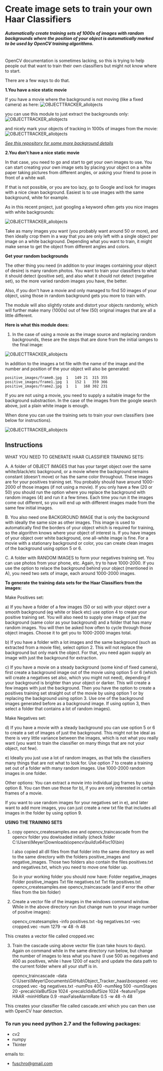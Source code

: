 
# Create image sets to train your own Haar Classifiers

##### Automatically create training sets of 1000s of images with random backgrounds where the position of your object is automatically marked to be used by OpenCV training algorithms. 
#

OpenCV documentation is sometimes lacking, so this is trying to help people out that want to train their own classifiers but might not know where to start.

There are a few ways to do that. 


**1.You have a nice static movie**

If you have a movie where the background is not moving (like a fixed camera) as here: 
![OBJECTTRACKER_allobjects](http://i.imgur.com/JVZu6Wl.jpg)

you can use this module to just extract the backgrounds only:
![OBJECTTRACKER_allobjects](http://i.imgur.com/faxQP0G.jpg)

and nicely mark your objects of tracking in 1000s of images from the movie:
![OBJECTTRACKER_allobjects](http://i.imgur.com/eTiGWbc.jpg)






[*See this repository for some more background details*](https://github.com/ninehundred1/Object_Track_Haar_classifier "CV2")


**2.You don't have a nice static movie**

In that case, you need to go and start to get your own images to use. You can start creating your own image sets by placing your object on a white paper taking pictures from different angles, or asking your friend to pose in front of a white wall.


If that is not possible, or you are too lazy, go to Google and look for images with a nice clean background. Easiest is to use images with the same background, white for example.

As in this recent project, just googling a keyword often gets you nice images with white backgrounds:

![OBJECTTRACKER_allobjects](http://i.imgur.com/AVb8xy6.jpg)

Take as many images you want (you probably want around 50 or more), and then ideally crop them in a way that you are only left with a single object per image on a white background. 
Depending what you want to train, it might make sense to get the object from different angles and colors.


**Get your random backgrounds**

The other thing you need (in addition to your images containing your object of desire) is many random photos. You want to train your classifiers to what it should detect (positive set), and also what it should not detect (negative set), so the more varied random images you have, the better. 

Also, if you don't have a movie and only managed to find 50 images of your object, using those in random background gets you more to train with.

The module will also slightly rotate and distort your objects randomly, which will further make many (1000s) out of few (50) original images that are all a little different.

**Here is what this module does:**

1. In the case of using a movie as the image source and replacing random backgrounds, these are the steps that are done from the initial iamges to the final image:



![OBJECTTRACKER_allobjects](https://camo.githubusercontent.com/850b0d35defe2ace5c323700f2b3fac219e318aa/687474703a2f2f692e696d6775722e636f6d2f67516b56464a412e6a7067)



In addition to the images a txt file with the name of the image and the number and position of the your object will also be generated:


    positive_images/frame0.jpg	1	149	21	315	355
    positive_images/frame1.jpg	1	152	1	359	366
    positive_images/frame2.jpg	1	1	168	302	231



If you are not using a movie, you need to supply a suitable image for the background substraction. In the case of the images from the google search above, just a plain white image is enough.

When done you can use the training sets to train your own classifiers (see below for instructions).

![OBJECTTRACKER_allobjects](https://camo.githubusercontent.com/b3f49f2df5541357b8cdbfcdcfdc30618da7999a/687474703a2f2f692e696d6775722e636f6d2f6e684a7949634a2e676966)



## Instructions

WHAT YOU NEED TO GENERATE HAAR CLASSIFIER TRAINING SETS:

A. A folder of OBJECT IMAGES that has your target object over the same white/black/etc background, 
   or a movie where the background remains constant (doesn't move) or has the same color throughout.
   These images are for your positives training set.
   You probably should have around 1000-2000 of those images (if not using a movie). 
   If you only have a few (20 or 50) you should run the option where you replace the background with 
   random images (4) and run it a few times.
   Each time you run it the images come out different, so you will end up with different images made
   from the same few initial images.

B.  You also need one BACKGROUND IMAGE that is only the background with ideally the same size as other
   images. This image is used to automatically find the borders of your object which is required for 
   training, so the algorithm knows where your object of interest is.
   If you have images of your object over white background, one all-white image is fine. For a movie with a            stationary background or color, you can create clean images of the background using option 5 or 6.
  

C. A folder with RANDOM IMAGES to form your negatives training set. You can use photos from your phone, 
   etc. Again, try to have 1000-2000.
   If you use the option to relace the background behind your object (mentioned in A), you need two sets
   of image, each around 1000-2000 images.




**To generate the training data sets for the Haar Classifiers from the images:**


Make Positives set:

a) If you have a folder of a few images (50 or so) with your object over a smooth background (eg white or black etc)
use option 4 to create your positive training set. You will also need to supply one image of just the 
background (same color as your background) and a folder that has many random images.
You will then be asked how often to cycle through those object images. Choose it to get you to 1000-2000 
images total.

b) If you have a folder with a lot images and the same background (such as extracted from a movie file), select
option 2. This will not replace the background but only mark the object. For that, you need again supply an 
image with just the background for extraction.

c) If you have a movie on a steady background (some kind of fixed camera), first create a background image out
of the movie using option 5 or 6 (which will create a negatives set also, which you might not need),
depending if your background is brighter than your object or darker.
This will create a few images with just the background. Then you have the option to create a positives training
set straight out of the movie by using option 1 or by replacing the background using option 3. 
Use one of the background images generated before as a background image. If using option 3, then select a
folder that contains a lot of random images).



Make Negatives set:

d) If you have a movie with a steady background you can use option 5 or 6 to create a set of images of just
the background. This might not be ideal as there is very little variance between the images, which is not
what you really want (you want to train the classifier on many things that are not your object, not few).

e) Ideally you just use a lot of random images, as that tells the classifiers many things that are not 
what to look for. Use option 7 to create a training set out of a folder with many random images.
Use 1000-2000 random images in one folder.


Other options:
You can extract a movie into individual jpg frames by using option 8. You can then use those for b),
if you are only interested in certain frames of a movie.

If you want to use random images for your negatives set in e), and later want to add more images, you can just
create a new txt file that includes all images in the folder by using option 9.





**USING THE TRAINING SETS**

1. copy opencv_createsamples.exe and opencv_traincascade from the opencv folder you dowloaded initially
   (check folder C:\Users\Meyer\Downloads\opencv\build\x64\vc10\bin)

   I also copied all dll files from that folder into the same directory as well to the same directory
   with the folders positive_images and negative_images. Those two folders also contain the files 
   positives.txt and negatives.txt, which you need to move one folder up.

   So in your working folder you should now have:
		Folder negative_images
		Folder positive_images
		Txt file negatives.txt
		Txt file positives.txt
		opencv_createsamples.exe 
		opencv_traincascade
		(and if error the other files from the bin folder)


2. Create a vector file of the images in the windows command window.
   While in the above directory run (but change num to your image number of positve images):


    opencv_createsamples -info positives.txt -bg negatives.txt -vec cropped.vec -num 1279 -w 48 -h 48

  This creates a vector file called cropped.vec


3. Train the cascade using above vector file (can take hours to days). 
   Again on command while in the same directory run below, but change the number of images to less 
   what you have (I use 500 as negatives and 400 as positives, while i have 1200 of each) and update 
   the data path to the current folder where all your stuff is in.


    opencv_traincascade -data C:\Users\Meyer\Documents\GitHub\Object_Tracker_haas\boxspeed -vec cropped.vec -bg negatives.txt -numPos 400 -numNeg 500 -numStages 20 -precalcValBufSize 1024  -precalcIdxBufSize 1024  -featureType HAAR -minHitRate 0.9 -maxFalseAlarmRate 0.5 -w 48 -h 48


This creates your classifier file called cascade.xml which you can then use with OpenCV haar detection. 



### To run you need python 2.7 and the following packages:

- cv2
- numpy
- Tkinter


emails to:
- <fuschro@gmail.com>